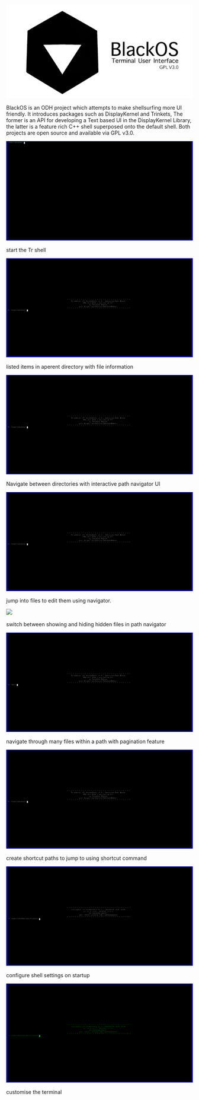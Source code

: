 ![](media/BlackOSLogo.png)

BlackOS is an ODH project which attempts to make shellsurfing more UI friendly. It introduces packages such as DisplayKernel and Trinkets, The former is an API for developing a Text based UI in the DisplayKernel Library, the latter is a feature rich C++ shell superposed onto the default shell. Both projects are open source and available via GPL v3.0.

![](media/start-tr.gif)

start the Tr shell

![](media/tr-ls.gif)

listed items in aperent directory with file information

![](media/nd-cd.gif)

Navigate between directories with interactive path navigator UI

![](media/nd-edit-files.gif)

jump into files to edit them using navigator.

![](media/d-hidden.gif)

switch between showing and hiding hidden files in path navigator

![](media/nd-paginate.gif)

navigate through many files within a path with pagination feature

![](media/sc-add.gif)

create shortcut paths to jump to using shortcut command

![](media/configure-on-startup.gif)

configure shell settings on startup

![](media/change-themes.gif)

customise the terminal
